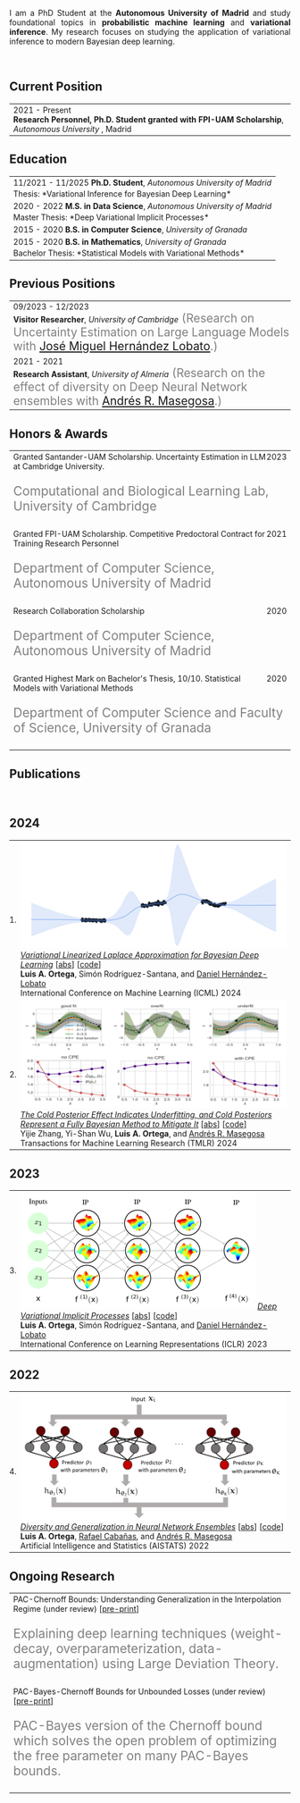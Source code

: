 <p align='justify'>
I am a PhD Student at the
<b>Autonomous University of Madrid</b>
and study foundational topics in <b>probabilistic machine learning</b> and
<b>variational inference</b>.
My research focuses on studying the application of variational inference to modern Bayesian deep learning.
</p><br>


## <i class="fa fa-chevron-right"></i> Current Position

<table class="table table-hover">
  <tr>
    <td style='padding-right:0;'>
      <span class='cvdate'>2021&nbsp;-&nbsp;Present</span>
      <p markdown="1" style='margin: 0'><strong>Research Personnel, Ph.D. Student granted with FPI-UAM Scholarship</strong>, <em>Autonomous University</em>          , Madrid
</p>
    </td>
  </tr>
</table>


## <i class="fa fa-chevron-right"></i> Education

<table class="table table-hover">
  <tr>
    <td>
      <span class='cvdate'>11/2021&nbsp;-&nbsp;11/2025</span>
      <strong>Ph.D. Student</strong>, <em>Autonomous University of Madrid</em>
      <br>
        <p style='margin-top:-1em;margin-bottom:0em' markdown='1'>
        <br> Thesis: *Variational Inference for Bayesian Deep Learning*
        </p>
    </td>
  </tr>
  <tr>
    <td>
      <span class='cvdate'>2020&nbsp;-&nbsp;2022</span>
      <strong>M.S. in Data Science</strong>, <em>Autonomous University of Madrid</em>
      <br>
        <p style='margin-top:-1em;margin-bottom:0em' markdown='1'>
        <br> Master Thesis: *Deep Variational Implicit Processes*
        </p>
    </td>
  </tr>
  <tr>
    <td>
      <span class='cvdate'>2015&nbsp;-&nbsp;2020</span>
      <strong>B.S. in Computer Science</strong>, <em>University of Granada</em>
      <br>
    </td>
  </tr>
  <tr>
    <td>
      <span class='cvdate'>2015&nbsp;-&nbsp;2020</span>
      <strong>B.S. in Mathematics</strong>, <em>University of Granada</em>
      <br>
        <p style='margin-top:-1em;margin-bottom:0em' markdown='1'>
        <br> Bachelor Thesis: *Statistical Models with Variational Methods*
        </p>
    </td>
  </tr>
</table>


## <i class="fa fa-chevron-right"></i> Previous Positions
<table class="table table-hover">
<tr>
  <td style='padding-right:0;'>
<span class='cvdate'>09/2023&nbsp;-&nbsp;12/2023</span>
<p markdown="1" style='margin: 0'><strong>Visitor Researcher</strong>, <em>University of Cambridge</em><span markdown="1" style="color:grey;font-size:1.3rem;margin: 0">
(Research on Uncertainty Estimation on Large Language Models with <a href="https://jmhl.org/" target="_blank">José Miguel Hernández Lobato</a>.)
</span></p>
  </td>
</tr>
<tr>
  <td style='padding-right:0;'>
<span class='cvdate'>2021&nbsp;-&nbsp;2021</span>
<p markdown="1" style='margin: 0'><strong>Research Assistant</strong>, <em>University of Almería</em><span markdown="1" style="color:grey;font-size:1.3rem;margin: 0">
(Research on the effect of diversity on Deep Neural Network ensembles with <a href="https://andresmasegosa.github.io/" target="_blank">Andrés R. Masegosa</a>.)
</span></p>
  </td>
</tr>
</table>


## <i class="fa fa-chevron-right"></i> Honors & Awards
<table class="table table-hover">
<tr>
  <td>
  <div style='float: right'>2023</div>
  <div>
    Granted Santander-UAM Scholarship. Uncertainty Estimation in LLM at Cambridge University.
    <br><p style="color:grey;font-size:1.4rem">Computational and Biological Learning Lab, University of Cambridge</p>
  </div>
  </td>
  <!-- <td class='col-md-2' style='text-align:right;'>2023</td> -->
</tr>
<tr>
  <td>
  <div style='float: right'>2021</div>
  <div>
    Granted FPI-UAM Scholarship. Competitive Predoctoral Contract for Training Research Personnel
    <br><p style="color:grey;font-size:1.4rem">Department of Computer Science, Autonomous University of Madrid</p>
  </div>
  </td>
  <!-- <td class='col-md-2' style='text-align:right;'>2021</td> -->
</tr>
<tr>
  <td>
  <div style='float: right'>2020</div>
  <div>
    Research Collaboration Scholarship
    <br><p style="color:grey;font-size:1.4rem">Department of Computer Science, Autonomous University of Madrid</p>
  </div>
  </td>
  <!-- <td class='col-md-2' style='text-align:right;'>2020</td> -->
</tr>
<tr>
  <td>
  <div style='float: right'>2020</div>
  <div>
    Granted Highest Mark on Bachelor's Thesis, 10/10. Statistical Models with Variational Methods
    <br><p style="color:grey;font-size:1.4rem">Department of Computer Science and Faculty of Science, University of Granada</p>
  </div>
  </td>
  <!-- <td class='col-md-2' style='text-align:right;'>2020</td> -->
</tr>
</table>


## <i class="fa fa-chevron-right"></i> Publications

<!-- [<a href="https://github.com/bamos/cv/blob/master/publications/all.bib">BibTeX</a>] -->
<!-- Representative publications that I am a primary author on are -->
<!-- <span style='background-color: #ffffd0'>highlighted.</span> -->
<br>
<!-- [<a href="https://scholar.google.com/citations?user=1Ly8qeoAAAAJ">Google Scholar</a>; 14+ citations, h-index: 1+] -->

<h2>2024</h2>
<table class="table table-hover">

<tr id="tr-ortega2024variational" >
<td align='right' style='padding-left:0;padding-right:0;'>
1.
</td>
<td>
<a href='https://openreview.net/forum?id=1n3aC5rvdE' target='_blank'><img src="images/publications/ortega2024variational.png" onerror="this.style.display='none'" class="publicationImg"/></a> 
<em><a href='https://openreview.net/forum?id=1n3aC5rvdE' target='_blank'>Variational Linearized Laplace Approximation for Bayesian Deep Learning</a> </em> 
[<a href='javascript:;'
    onclick='$("#abs_ortega2024variational").toggle()'>abs</a>] [<a href='https://github.com/Ludvins/Variational-LLA' target='_blank'>code</a>] <br>
<strong>Luis&nbsp;A.&nbsp;Ortega</strong>, Simón&nbsp;Rodríguez-Santana, and <a href='https://dhnzl.org' target='_blank'>Daniel&nbsp;Hernández-Lobato</a><br>
International Conference on Machine Learning (ICML) 2024  <br>

<div id="abs_ortega2024variational" style="text-align: justify; display: none" markdown="1">
<br> 
The Linearized Laplace Approximation (LLA) has been recently used to perform uncertainty estimation on the predictions of pre-trained deep neural networks (DNNs). However, its widespread application is hindered by significant computational costs, particularly in scenarios with a large number of training points or DNN parameters. Consequently, additional approximations of LLA, such as Kronecker-factored or diagonal approximate GGN matrices, are utilized, potentially compromising the model's performance. To address these challenges, we propose a new method for approximating LLA using a variational sparse Gaussian Process (GP). Our method is based on the dual RKHS formulation of GPs and retains, as the predictive mean, the output of the original DNN. Furthermore, it allows for efficient stochastic optimization, which results in sub-linear training time in the size of the training dataset. Specifically, its training cost is independent of the number of training points. We compare our proposed method against accelerated LLA (ELLA), which relies on the Nyström approximation, as well as other LLA variants employing the sample-then-optimize principle. Experimental results, both on regression and classification datasets, show that our method outperforms these already existing efficient variants of LLA, both in terms of the quality of the predictive distribution and in terms of total computational time.
</div>

</td>
</tr>


<tr id="tr-zhang2024cold" >
<td align='right' style='padding-left:0;padding-right:0;'>
2.
</td>
<td>
<a href='https://openreview.net/forum?id=GZORXGxHHT' target='_blank'><img src="images/publications/zhang2024cold.png" onerror="this.style.display='none'" class="publicationImg"/></a> 
<em><a href='https://openreview.net/forum?id=GZORXGxHHT' target='_blank'>The Cold Posterior Effect Indicates Underfitting, and Cold Posteriors Represent a Fully Bayesian Method to Mitigate It</a> </em> 
[<a href='javascript:;'
    onclick='$("#abs_zhang2024cold").toggle()'>abs</a>] [<a href='' target='_blank'>code</a>] <br>
Yijie&nbsp;Zhang, Yi-Shan&nbsp;Wu, <strong>Luis&nbsp;A.&nbsp;Ortega</strong>, and <a href='https://andresmasegosa.github.io/' target='_blank'>Andrés&nbsp;R.&nbsp;Masegosa</a><br>
Transactions for Machine Learning Research (TMLR) 2024  <br>

<div id="abs_zhang2024cold" style="text-align: justify; display: none" markdown="1">
<br> 
The cold posterior effect (CPE) (Wenzel et al., 2020) in Bayesian deep learning shows that, for posteriors with a temperature T<1, the resulting posterior predictive could have better performance than the Bayesian posterior (T=1). As the Bayesian posterior is known to be optimal under perfect model specification, many recent works have studied the presence of CPE as a model misspecification problem, arising from the prior and/or from the likelihood. In this work, we provide a more nuanced understanding of the CPE as we show that misspecification leads to CPE only when the resulting Bayesian posterior underfits. In fact, we theoretically show that if there is no underfitting, there is no CPE. Furthermore, we show that these tempered posteriors with (T<1) are indeed proper Bayesian posteriors with a different combination of likelihood and prior parameterized by $T$. This observation validates the adjustment of the temperature hyperparameter T as a straightforward approach to mitigate underfitting in the Bayesian posterior. In essence, we show that by fine-tuning the temperature T we implicitly utilize alternative Bayesian posteriors, albeit with less misspecified likelihood and prior distributions.
</div>

</td>
</tr>

</table>
<h2>2023</h2>
<table class="table table-hover">

<tr id="tr-ortega2023deep" >
<td align='right' style='padding-left:0;padding-right:0;'>
3.
</td>
<td>
<a href='https://openreview.net/forum?id=8aeSJNbmbQq' target='_blank'><img src="images/publications/ortega2023deep.png" onerror="this.style.display='none'" class="publicationImg"/></a> 
<em><a href='https://openreview.net/forum?id=8aeSJNbmbQq' target='_blank'>Deep Variational Implicit Processes</a> </em> 
[<a href='javascript:;'
    onclick='$("#abs_ortega2023deep").toggle()'>abs</a>] [<a href='https://github.com/Ludvins/2023-ICLR-DVIP' target='_blank'>code</a>] <br>
<strong>Luis&nbsp;A.&nbsp;Ortega</strong>, Simón&nbsp;Rodríguez-Santana, and <a href='https://dhnzl.org' target='_blank'>Daniel&nbsp;Hernández-Lobato</a><br>
International Conference on Learning Representations (ICLR) 2023  <br>

<div id="abs_ortega2023deep" style="text-align: justify; display: none" markdown="1">
<br> 
Implicit processes (IPs) are a generalization of Gaussian processes (GPs). IPs may lack a closed-form expression but are easy to sample from. Examples include, among others, Bayesian neural networks or neural samplers. IPs can be used as priors over functions, resulting in flexible models with well-calibrated prediction uncertainty estimates. Methods based on IPs usually carry out function-space approximate inference, which overcomes some of the difficulties of parameter-space approximate inference. Nevertheless, the approximations employed often limit the expressiveness of the final model, resulting, e.g., in a Gaussian predictive distribution, which can be restrictive. We propose here a multi-layer generalization of IPs called the Deep Variational Implicit process (DVIP). This generalization is similar to that of deep GPs over GPs, but it is more flexible due to the use of IPs as the prior distribution over the latent functions. We describe a scalable variational inference algorithm for training DVIP and show that it outperforms previous IP-based methods and also deep GPs. We support these claims via extensive regression and classification experiments. We also evaluate DVIP on large datasets with up to several million data instances to illustrate its good scalability and performance. 
selected  = false
</div>

</td>
</tr>

</table>
<h2>2022</h2>
<table class="table table-hover">

<tr id="tr-pmlr-v151-ortega22a" >
<td align='right' style='padding-left:0;padding-right:0;'>
4.
</td>
<td>
<a href='https://proceedings.mlr.press/v151/ortega22a.html' target='_blank'><img src="images/publications/pmlr-v151-ortega22a.png" onerror="this.style.display='none'" class="publicationImg"/></a> 
<em><a href='https://proceedings.mlr.press/v151/ortega22a.html' target='_blank'>Diversity and Generalization in Neural Network Ensembles</a> </em> 
[<a href='javascript:;'
    onclick='$("#abs_pmlr-v151-ortega22a").toggle()'>abs</a>] [<a href='https://github.com/PGM-Lab/2022-AISTATS-diversity' target='_blank'>code</a>] <br>
<strong>Luis&nbsp;A.&nbsp;Ortega</strong>, <a href='https://www.linkedin.com/in/rcabanasdepaz' target='_blank'>Rafael&nbsp;Cabañas</a>, and <a href='https://andresmasegosa.github.io/' target='_blank'>Andrés&nbsp;R.&nbsp;Masegosa</a><br>
Artificial Intelligence and Statistics (AISTATS) 2022  <br>

<div id="abs_pmlr-v151-ortega22a" style="text-align: justify; display: none" markdown="1">
<br> 
Ensembles are widely used in machine learning and, usually, provide state-of-the-art performance in many prediction tasks. From the very beginning, the diversity of an ensemble has been identified as a key factor for the superior performance of these models. But the exact role that diversity plays in ensemble models is poorly understood, specially in the context of neural networks. In this work, we combine and expand previously published results in a theoretically sound framework that describes the relationship between diversity and ensemble performance for a wide range of ensemble methods. More precisely, we provide sound answers to the following questions: how to measure diversity, how diversity relates to the generalization error of an ensemble, and how diversity is promoted by neural network ensemble algorithms. This analysis covers three widely used loss functions, namely, the squared loss, the cross-entropy loss, and the 0-1 loss; and two widely used model combination strategies, namely, model averaging and weighted majority vote. We empirically validate this theoretical analysis with neural network ensembles.
</div>

</td>
</tr>

</table>


## <i class="fa fa-chevron-right"></i> Ongoing Research
<table class="table table-hover">
<tr>
  <td>
  <!-- <div style='float: right'></div> -->
  <div>
    PAC-Chernoff Bounds: Understanding Generalization in the Interpolation Regime (under review)
        [<a href="https://arxiv.org/abs/2306.10947">pre-print</a>]
    <br><p style="color:grey;font-size:1.4rem">Explaining deep learning techniques (weight-decay, overparameterization, data-augmentation) using Large Deviation Theory.</p>
  </div>
  </td>
  <!-- <td class='col-md-2' style='text-align:right;'></td> -->
</tr>
<tr>
  <td>
  <!-- <div style='float: right'></div> -->
  <div>
    PAC-Bayes-Chernoff Bounds for Unbounded Losses (under review)
        [<a href="https://arxiv.org/abs/2401.01148">pre-print</a>]
    <br><p style="color:grey;font-size:1.4rem">PAC-Bayes version of the Chernoff bound which solves the open problem of optimizing the free parameter on many PAC-Bayes bounds.</p>
  </div>
  </td>
  <!-- <td class='col-md-2' style='text-align:right;'></td> -->
</tr>
</table>
